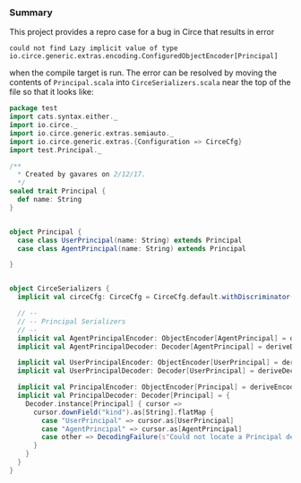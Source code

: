 ### Summary

This project provides a repro case for a bug in Circe that results in error 
```
could not find Lazy implicit value of type io.circe.generic.extras.encoding.ConfiguredObjectEncoder[Principal]
```

when the compile target is run. The error can be resolved by moving the contents of `Principal.scala` into
`CirceSerializers.scala` near the top of the file so that it looks like: 

```scala
package test
import cats.syntax.either._
import io.circe._
import io.circe.generic.extras.semiauto._
import io.circe.generic.extras.{Configuration => CirceCfg}
import test.Principal._

/**
  * Created by gavares on 2/12/17.
  */
sealed trait Principal {
  def name: String
}


object Principal {
  case class UserPrincipal(name: String) extends Principal
  case class AgentPrincipal(name: String) extends Principal

}


object CirceSerializers {
  implicit val circeCfg: CirceCfg = CirceCfg.default.withDiscriminator("kind")

  // --
  // -- Principal Serializers
  // --
  implicit val AgentPrincipalEncoder: ObjectEncoder[AgentPrincipal] = deriveEncoder[AgentPrincipal]
  implicit val AgentPrincipalDecoder: Decoder[AgentPrincipal] = deriveDecoder[AgentPrincipal]

  implicit val UserPrincipalEncoder: ObjectEncoder[UserPrincipal] = deriveEncoder[UserPrincipal]
  implicit val UserPrincipalDecoder: Decoder[UserPrincipal] = deriveDecoder[UserPrincipal]

  implicit val PrincipalEncoder: ObjectEncoder[Principal] = deriveEncoder[Principal]
  implicit val PrincipalDecoder: Decoder[Principal] = {
    Decoder.instance[Principal] { cursor =>
      cursor.downField("kind").as[String].flatMap {
        case "UserPrincipal" => cursor.as[UserPrincipal]
        case "AgentPrincipal" => cursor.as[AgentPrincipal]
        case other => DecodingFailure(s"Could not locate a Principal decoder for json with `kind` value '$other'", Nil).asLeft
      }
    }
  }
}
```
